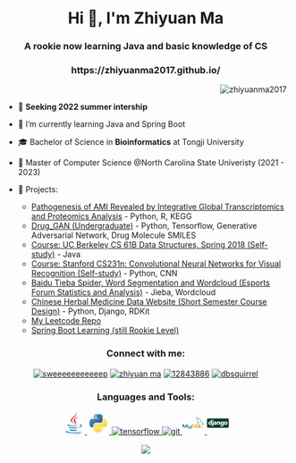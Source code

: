 <h1 align="center">Hi 👋, I'm Zhiyuan Ma</h1>
<h3 align="center">A rookie now learning Java and basic knowledge of CS</h3>
<h3 align="center">https://zhiyuanma2017.github.io/</h3>

<p align="right"> <img src="https://komarev.com/ghpvc/?username=zhiyuanma2017&label=Profile%20views&color=0e75b6&style=flat" alt="zhiyuanma2017" /> </p>
                                 

- :raising_hand: **Seeking 2022 summer intership**
- 🌱 I’m currently learning Java and Spring Boot

- :mortar_board:  Bachelor of Science in **Bioinformatics** at Tongji University

- :love_letter: Master of Computer Science @North Carolina State Univeristy (2021 - 2023)

- :stars: Projects:
    - [Pathogenesis of AMI Revealed by Integrative Global Transcriptomics and Proteomics Analysis](https://github.com/ZhiyuanMa2017/AMI_analysis) - Python, R, KEGG
    - [Drug_GAN (Undergraduate)](https://github.com/ZhiyuanMa2017/Drug_GAN) - Python, Tensorflow, Generative Adversarial Network, Drug Molecule SMILES
    - [Course: UC Berkeley CS 61B Data Structures, Spring 2018 (Self-study)](https://github.com/ZhiyuanMa2017/CS61B-sp18) - Java
    - [Course: Stanford CS231n: Convolutional Neural Networks for Visual Recognition (Self-study)](https://github.com/ZhiyuanMa2017/cs231n-Spring-2017) - Python, CNN
    - [Baidu Tieba Spider, Word Segmentation and Wordcloud (Esports Forum Statistics and Analysis)](https://github.com/ZhiyuanMa2017/tieba_spider) - Jieba, Wordcloud
    - [Chinese Herbal Medicine Data Website (Short Semester Course Design)](https://github.com/ZhiyuanMa2017/Chinese_Herbal_Medicine_Data_Website) - Python, Django, RDKit
    - [My Leetcode Repo](https://github.com/ZhiyuanMa2017/leetcode)
    - [Spring Boot Learning (still Rookie Level)](https://github.com/ZhiyuanMa2017/Spring-learning)




<h3 align="middle">Connect with me:</h2>
<p align="middle">
<a href="https://twitter.com/sweeeeeeeeeeep" target="blank"><img align="center" src="https://cdn.jsdelivr.net/npm/simple-icons@3.0.1/icons/twitter.svg" alt="sweeeeeeeeeeep" height="30" width="40" /></a>
<a href="https://linkedin.com/in/zhiyuan-ma-910959188" target="blank"><img align="center" src="https://cdn.jsdelivr.net/npm/simple-icons@3.0.1/icons/linkedin.svg" alt="zhiyuan ma" height="30" width="40" /></a>
<a href="https://stackoverflow.com/users/12843886" target="blank"><img align="center" src="https://cdn.jsdelivr.net/npm/simple-icons@3.0.1/icons/stackoverflow.svg" alt="12843886" height="30" width="40" /></a>
<a href="https://www.leetcode.com/dbsquirrel" target="blank"><img align="center" src="https://cdn.jsdelivr.net/npm/simple-icons@3.0.1/icons/leetcode.svg" alt="dbsquirrel" height="30" width="40" /></a>
</p>

<h3 align="middle">Languages and Tools:</h3>

<p align="middle"> 
    <a href="https://www.java.com" target="_blank"> <img src="https://raw.githubusercontent.com/devicons/devicon/master/icons/java/java-original.svg" alt="java" width="40" height="40"/> </a> 
    <a href="https://www.python.org" target="_blank"> <img src="https://raw.githubusercontent.com/devicons/devicon/master/icons/python/python-original.svg" alt="python" width="40" height="40"/> </a> 
    <a href="https://www.tensorflow.org" target="_blank"> <img src="https://www.vectorlogo.zone/logos/tensorflow/tensorflow-icon.svg" alt="tensorflow" width="40" height="40"/> </a> 
  <a href="https://git-scm.com/" target="_blank"> <img src="https://www.vectorlogo.zone/logos/git-scm/git-scm-icon.svg" alt="git" width="40" height="40"/> </a> 
  <a href="https://www.mysql.com/" target="_blank"> <img src="https://raw.githubusercontent.com/devicons/devicon/master/icons/mysql/mysql-original-wordmark.svg" alt="mysql" width="40" height="40"/> </a> 
    <a href="https://www.djangoproject.com/" target="_blank"> <img src="https://raw.githubusercontent.com/devicons/devicon/master/icons/django/django-original.svg" alt="django" width="40" height="40"/> </a></p>
    
<p align="middle">
<a href="https://github.com/ZhiyuanMa2017" target="blank"><img align="center" src="https://github-readme-stats.vercel.app/api?username=ZhiyuanMa2017&hide=prs,issues&count_private=true&show_icons=true" /></a>
</p>
